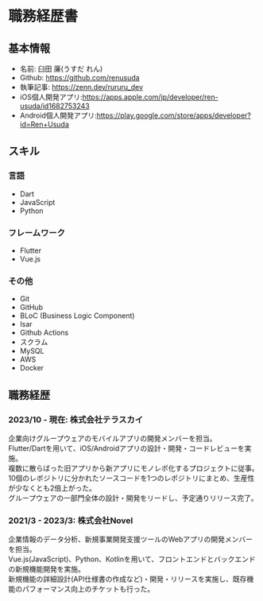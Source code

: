# 職務経歴書

## 基本情報
- 名前: 臼田 廉(うすだ れん)
- Github: https://github.com/renusuda
- 執筆記事: https://zenn.dev/rururu_dev
- iOS個人開発アプリ:https://apps.apple.com/jp/developer/ren-usuda/id1682753243
- Android個人開発アプリ:https://play.google.com/store/apps/developer?id=Ren+Usuda

## スキル

### 言語
- Dart
- JavaScript
- Python

### フレームワーク
- Flutter
- Vue.js

### その他
- Git
- GitHub
- BLoC (Business Logic Component)
- Isar
- Github Actions
- スクラム
- MySQL
- AWS
- Docker

## 職務経歴
### 2023/10 - 現在: 株式会社テラスカイ
企業向けグループウェアのモバイルアプリの開発メンバーを担当。\
Flutter/Dartを用いて、iOS/Androidアプリの設計・開発・コードレビューを実施。\
複数に散らばった旧アプリから新アプリにモノレポ化するプロジェクトに従事。\
10個のレポジトリに分かれたソースコードを1つのレポジトリにまとめ、生産性が少なくとも2倍上がった。\
グループウェアの一部門全体の設計・開発をリードし、予定通りリリース完了。

### 2021/3 - 2023/3: 株式会社Novel
企業情報のデータ分析、新規事業開発支援ツールのWebアプリの開発メンバーを担当。\
Vue.js(JavaScript)、Python、Kotlinを用いて、フロントエンドとバックエンドの新規機能開発を実施。\
新規機能の詳細設計(API仕様書の作成など)・開発・リリースを実施し、既存機能のパフォーマンス向上のチケットも行った。
